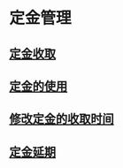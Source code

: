 # 定金管理

## [定金收取](../ding-jin-guan-li/ding-jin-shou-qu.md)

## [定金的使用](../ding-jin-guan-li/ding-jin-de-shi-yong.md)

## [修改定金的收取时间](../ding-jin-guan-li/xiu-gai-ding-jin-de-shou-qu-shi-jian.md)

## [定金延期](../ding-jin-guan-li/ding-jin-yan-qi.md)

